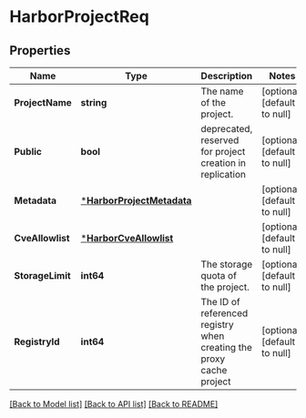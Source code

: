 # HarborProjectReq

## Properties
Name | Type | Description | Notes
------------ | ------------- | ------------- | -------------
**ProjectName** | **string** | The name of the project. | [optional] [default to null]
**Public** | **bool** | deprecated, reserved for project creation in replication | [optional] [default to null]
**Metadata** | [***HarborProjectMetadata**](ProjectMetadata.md) |  | [optional] [default to null]
**CveAllowlist** | [***HarborCveAllowlist**](CVEAllowlist.md) |  | [optional] [default to null]
**StorageLimit** | **int64** | The storage quota of the project. | [optional] [default to null]
**RegistryId** | **int64** | The ID of referenced registry when creating the proxy cache project | [optional] [default to null]

[[Back to Model list]](../README.md#documentation-for-models) [[Back to API list]](../README.md#documentation-for-api-endpoints) [[Back to README]](../README.md)

